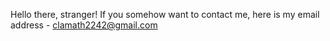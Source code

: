 Hello there, stranger! If you somehow want to contact me, here is my email address - clamath2242@gmail.com

<!---
douaumont/douaumont is a ✨ special ✨ repository because its `README.md` (this file) appears on your GitHub profile.
You can click the Preview link to take a look at your changes.
--->
